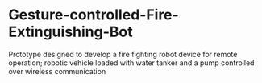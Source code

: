 # Gesture-controlled-Fire-Extinguishing-Bot
Prototype designed to develop a fire fighting robot device for remote operation; robotic vehicle loaded with water tanker and a pump controlled over wireless communication
